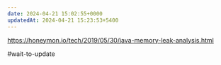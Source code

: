 ```yaml
---
date: 2024-04-21 15:02:55+0000
updatedAt: 2024-04-21 15:23:53+5400
---
```

https://honeymon.io/tech/2019/05/30/java-memory-leak-analysis.html

#wait-to-update 